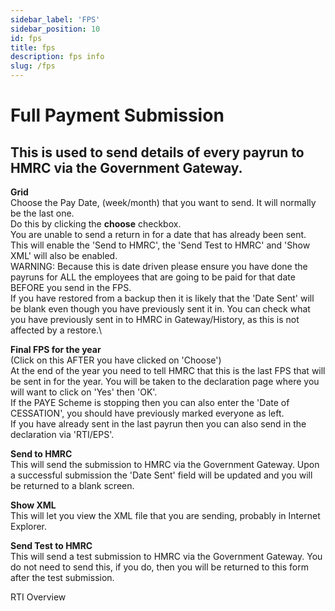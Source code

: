```yaml
---
sidebar_label: 'FPS'
sidebar_position: 10
id: fps
title: fps
description: fps info
slug: /fps
---
```


# Full Payment Submission

## This is used to send details of every payrun to HMRC via the Government Gateway.

**Grid**\
Choose the Pay Date, (week/month) that you want to send. It will normally be the last one.\
Do this by clicking the **choose** checkbox.\
You are unable to send a return in for a date that has already been sent.
This will enable the 'Send to HMRC', the 'Send Test to HMRC' and 'Show XML' will also be enabled.\
WARNING: Because this is date driven please ensure you have done the payruns for ALL the employees that are going to be paid for that date BEFORE you send in the FPS.\
If you have restored from a backup then it is likely that the 'Date Sent' will be blank even though you have previously sent it in. You can check what you have previously sent in to HMRC in Gateway/History, as this is not affected by a restore.\

**Final FPS for the year**\
(Click on this AFTER you have clicked on 'Choose')\
At the end of the year you need to tell HMRC that this is the last FPS that will be sent in for the year.
You will be taken to the declaration page where you will want to click on 'Yes' then 'OK'.\
If the PAYE Scheme is stopping then you can also enter the 'Date of CESSATION', you should have previously marked everyone as left.\
If you have already sent in the last payrun then you can also send in the declaration via 'RTI/EPS'.

**Send to HMRC**\
This will send the submission to HMRC via the Government Gateway.
Upon a successful submission the 'Date Sent' field will be updated and you will be returned to a blank screen.

**Show XML**\
This will let you view the XML file that you are sending, probably in Internet Explorer.

**Send Test to HMRC**\
This will send a test submission to HMRC via the Government Gateway.
You do not need to send this, if you do, then you will be returned to this form after the test submission.


RTI Overview 